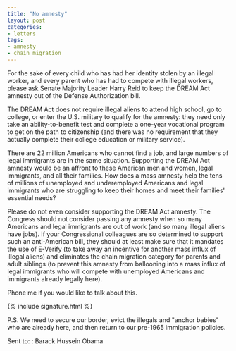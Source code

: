 ```yaml
---
title: "No amnesty"
layout: post
categories:
- letters
tags:
- amnesty
- chain migration
---
```


For the sake of every child who has had her identity stolen by an illegal worker, and every parent who has had to compete with illegal workers, please ask Senate Majority Leader Harry Reid to keep the DREAM Act amnesty out of the Defense Authorization bill.

The DREAM Act does not require illegal aliens to attend high school, go to college, or enter the U.S. military to qualify for the amnesty: they need only take an ability-to-benefit test and complete a one-year vocational program to get on the path to citizenship (and there was no requirement that they actually complete their college education or military service).

There are 22 million Americans who cannot find a job, and large numbers of legal immigrants are in the same situation. Supporting the DREAM Act amnesty would be an affront to these American men and women, legal immigrants, and all their families. How does a mass amnesty help the tens of millions of unemployed and underemployed Americans and legal immigrants who are struggling to keep their homes and meet their families' essential needs?

Please do not even consider supporting the DREAM Act amnesty. The Congress should not consider passing any amnesty when so many Americans and legal immigrants are out of work (and so many illegal aliens have jobs). If your Congressional colleagues are so determined to support such an anti-American bill, they should at least make sure that it mandates the use of E-Verify (to take away an incentive for another mass influx of illegal aliens) and eliminates the chain migration category for parents and adult siblings (to prevent this amnesty from ballooning into a mass influx of legal immigrants who will compete with unemployed Americans and immigrants already legally here).

Phone me if you would like to talk about this.

{% include signature.html %}

P.S. We need to secure our border, evict the illegals and "anchor babies" who are already here, and then return to our pre-1965 immigration policies.

Sent to:
: Barack Hussein Obama
